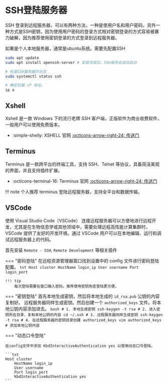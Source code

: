 # SSH登陆服务器

SSH 登录到远程服务器，可以有两种方法，一种是使用户名和用户密码，另外一种方式是SSH密钥，因为使用用户密码的登录方式相对密钥登录的方式容易被暴力破解，因为推荐使用密钥登录的方式登录到远程服务器。

如果是个人本地服务器，通常是ubuntu系统。需要先配置SSH

```bash
sudo apt update
sudo apt install openssh-server	# 安装完成后，SSH服务会自动启动

# 检查SSH服务器的状态
sudo systemctl status ssh

# 确定机器 iP 地址。
ip a
```

## Xshell
Xshell 是一款 Windows 下的流行老牌 SSH 客户端，正版软件为商业收费软件，一般用户可以使用免费版本。

<div class="grid cards" markdown>

- :simple-shelly: XSHELL 官网 [:octicons-arrow-right-24: <a href="https://www.netsarang.com/en/xshell/" target="_blank"> 传送门 </a>](#)

</div>
    

## Terminus

Terminus 是一款跨平台的终端工具，支持 SSH、Telnet 等协议，具备简洁美观的界面，并且支持插件扩展。

<div class="grid cards" markdown>

- :octicons-terminal-16: Terminus 官网 [:octicons-arrow-right-24: <a href="https://www.termius.com/" target="_blank"> 传送门 </a>](#)

</div>

!!! note
    个人推荐 terminus 登陆远程服务器，支持全平台和数据传输。

## VSCode

使用 Visual Studio Code（VSCode） 连接远程服务器可以方便地进行远程开发，尤其是在生物信息学或其他领域中，需要处理远程高性能计算集群时，VSCode 提供了友好的开发环境。通过 VSCode 用户可以在本地编辑、运行和调试远程服务器上的代码。

首先安装 `Remote - SSH`, `Remote Development` 等相关插件

=== "密码登陆"
    在远程资源管理器窗口找到设置中的 config 文件进行密码登陆配置。
    ```txt
    Host cluster
        HostName login_ip
        User username
        Port login_port
    ```

    !!! tip
        每次登陆需要在窗口输入密码，推荐使用密钥免密登陆更方便。

=== "密钥登陆"
    首先本地生成密钥，然后将本地生成的 `id_rsa.pub` 公钥的内容复制好。
    远程服务器同样生成密钥。然后创建一个 `authorized_keys` 文件。将本地公钥内容添加进去。
    ```bash
    # 1. 本地生成密钥
    ssh-keygen -t rsa
    # 2. 进入密钥所在目录，复制本地公钥的内容
    cd ~/.ssh
    # 3. 远程服务器同样生成密钥
    ssh-keygen -t rsa
    # 4. 在远程服务器的密钥目录创建 authorized_keys
    vim authorized_keys # 添加本地公钥内容
    ```

=== "动态口令登陆"

    在config文件中添加 KbdInteractiveAuthentication yes 以使用动态口令登陆。
    
    ```txt
    Host cluster
        HostName login_ip
        User username
        Port login_port
        KbdInteractiveAuthentication yes
    ```
